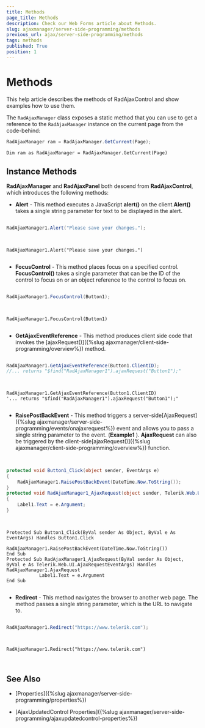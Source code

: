 ```yaml
---
title: Methods
page_title: Methods
description: Check our Web Forms article about Methods.
slug: ajaxmanager/server-side-programming/methods
previous_url: ajax/server-side-programming/methods
tags: methods
published: True
position: 1
---
```


# Methods



This help article describes the methods of RadAjaxControl and show examples how to use them.

The `RadAjaxManager` class exposes a static method that you can use to get a reference to the `RadAjaxManager` instance on the current page from the code-behind:


````C#
RadAjaxManager ram = RadAjaxManager.GetCurrent(Page);
````
````VB
Dim ram as RadAjaxManager = RadAjaxManager.GetCurrent(Page)
````

## Instance Methods


**RadAjaxManager** and **RadAjaxPanel** both descend from **RadAjaxControl**, which introduces the following methods:

* **Alert** - This method executes a JavaScript **alert()** on the client.**Alert()** takes a single string parameter for text to be displayed in the alert.



````C#
	
RadAjaxManager1.Alert("Please save your changes.");
	
````
````VB
	
RadAjaxManager1.Alert("Please save your changes.")
	
````


* **FocusControl** - This method places focus on a specified control. **FocusControl()** takes a single parameter that can be the ID of the control to focus on or an object reference to the control to focus on.



````C#
	
RadAjaxManager1.FocusControl(Button1);
	
````
````VB
	
RadAjaxManager1.FocusControl(Button1)
	
````


* **GetAjaxEventReference** - This method produces client side code that invokes the [ajaxRequest()]({%slug ajaxmanager/client-side-programming/overview%}) method.



````C#
	
RadAjaxManager1.GetAjaxEventReference(Button1.ClientID);
//... returns "$find("RadAjaxManager1").ajaxRequest("Button1");"
	
````
````VB
	
RadAjaxManager1.GetAjaxEventReference(Button1.ClientID)
'... returns "$find("RadAjaxManager1").ajaxRequest("Button1");"
	
````


* **RaisePostBackEvent** - This method triggers a server-side[AjaxRequest]({%slug ajaxmanager/server-side-programming/events/onajaxrequest%}) event and allows you to pass a single string parameter to the event. (**Example1** ). **AjaxRequest** can also be triggered by the client-side[ajaxRequest()]({%slug ajaxmanager/client-side-programming/overview%}) function.



````C#
	     
	
protected void Button1_Click(object sender, EventArgs e)
{    
	RadAjaxManager1.RaisePostBackEvent(DateTime.Now.ToString());
}
protected void RadAjaxManager1_AjaxRequest(object sender, Telerik.Web.UI.AjaxRequestEventArgs e)
{    
	Label1.Text = e.Argument;
}
				
````
````VB
	
Protected Sub Button1_Click(ByVal sender As Object, ByVal e As EventArgs) Handles Button1.Click
	        RadAjaxManager1.RaisePostBackEvent(DateTime.Now.ToString())
End Sub
Protected Sub RadAjaxManager1_AjaxRequest(ByVal sender As Object, ByVal e As Telerik.Web.UI.AjaxRequestEventArgs) Handles RadAjaxManager1.AjaxRequest
	        Label1.Text = e.Argument
End Sub
	
````


* **Redirect** - This method navigates the browser to another web page. The method passes a single string parameter, which is the URL to navigate to.



````C#
	
RadAjaxManager1.Redirect("https://www.telerik.com");
	
````
````VB.NET
	
RadAjaxManager1.Redirect("https://www.telerik.com")
	
	
````


## See Also

 * [Properties]({%slug ajaxmanager/server-side-programming/properties%})

 * [AjaxUpdatedControl Properties]({%slug ajaxmanager/server-side-programming/ajaxupdatedcontrol-properties%})
